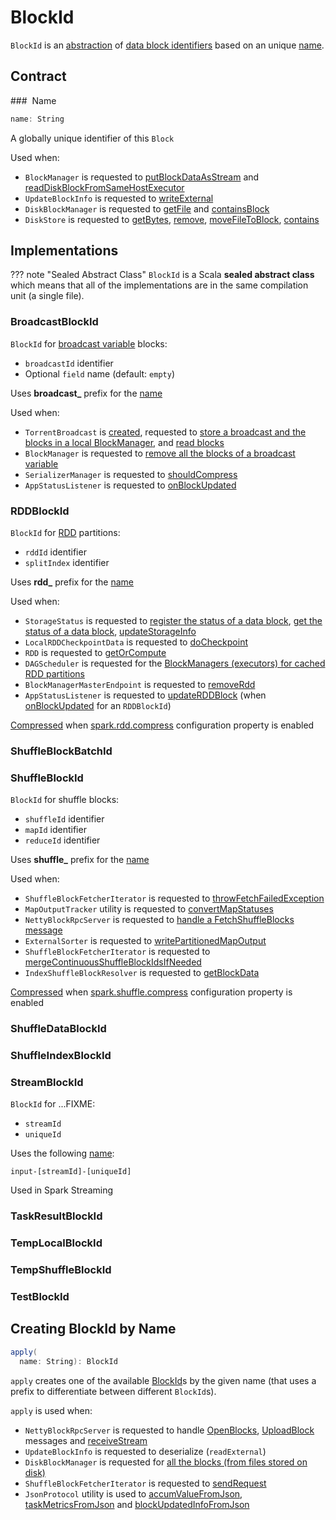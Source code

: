 # BlockId

`BlockId` is an [abstraction](#contract) of [data block identifiers](#implementations) based on an unique [name](#name).

## Contract

### <span id="name"><span id="toString"> Name

```scala
name: String
```

A globally unique identifier of this `Block`

Used when:

* `BlockManager` is requested to [putBlockDataAsStream](BlockManager.md#putBlockDataAsStream) and [readDiskBlockFromSameHostExecutor](BlockManager.md#readDiskBlockFromSameHostExecutor)
* `UpdateBlockInfo` is requested to [writeExternal](BlockManagerMasterEndpoint.md#UpdateBlockInfo)
* `DiskBlockManager` is requested to [getFile](DiskBlockManager.md#getFile) and [containsBlock](DiskBlockManager.md#containsBlock)
* `DiskStore` is requested to [getBytes](DiskStore.md#getBytes), [remove](DiskStore.md#remove), [moveFileToBlock](DiskStore.md#moveFileToBlock), [contains](DiskStore.md#contains)

## Implementations

??? note "Sealed Abstract Class"
    `BlockId` is a Scala **sealed abstract class** which means that all of the implementations are in the same compilation unit (a single file).

### <span id="BroadcastBlockId"> BroadcastBlockId

`BlockId` for [broadcast variable](../broadcast-variables/index.md) blocks:

* `broadcastId` identifier
* Optional `field` name (default: `empty`)

Uses **broadcast_** prefix for the [name](#name)

Used when:

* `TorrentBroadcast` is [created](../broadcast-variables/TorrentBroadcast.md#broadcastId), requested to [store a broadcast and the blocks in a local BlockManager](../broadcast-variables/TorrentBroadcast.md#writeBlocks), and [read blocks](../broadcast-variables/TorrentBroadcast.md#readBlocks)
* `BlockManager` is requested to [remove all the blocks of a broadcast variable](BlockManager.md#removeBroadcast)
* `SerializerManager` is requested to [shouldCompress](../serializer/SerializerManager.md#shouldCompress)
* `AppStatusListener` is requested to [onBlockUpdated](../status/AppStatusListener.md#onBlockUpdated)

### <span id="RDDBlockId"> RDDBlockId

`BlockId` for [RDD](../rdd/RDD.md) partitions:

* `rddId` identifier
* `splitIndex` identifier

Uses **rdd_** prefix for the [name](#name)

Used when:

* `StorageStatus` is requested to [register the status of a data block](StorageStatus.md#addBlock), [get the status of a data block](StorageStatus.md#getBlock), [updateStorageInfo](StorageStatus.md#updateStorageInfo)
* `LocalRDDCheckpointData` is requested to [doCheckpoint](../rdd/LocalRDDCheckpointData.md#doCheckpoint)
* `RDD` is requested to [getOrCompute](../rdd/RDD.md#getOrCompute)
* `DAGScheduler` is requested for the [BlockManagers (executors) for cached RDD partitions](../scheduler/DAGScheduler.md#getCacheLocs)
* `BlockManagerMasterEndpoint` is requested to [removeRdd](BlockManagerMasterEndpoint.md#removeRdd)
* `AppStatusListener` is requested to [updateRDDBlock](../status/AppStatusListener.md#updateRDDBlock) (when [onBlockUpdated](../status/AppStatusListener.md#onBlockUpdated) for an `RDDBlockId`)

[Compressed](../serializer/SerializerManager.md#shouldCompress) when [spark.rdd.compress](../configuration-properties.md#spark.rdd.compress) configuration property is enabled

### <span id="ShuffleBlockBatchId"> ShuffleBlockBatchId

### <span id="ShuffleBlockId"> ShuffleBlockId

`BlockId` for shuffle blocks:

* `shuffleId` identifier
* `mapId` identifier
* `reduceId` identifier

Uses **shuffle_** prefix for the [name](#name)

Used when:

* `ShuffleBlockFetcherIterator` is requested to [throwFetchFailedException](ShuffleBlockFetcherIterator.md#throwFetchFailedException)
* `MapOutputTracker` utility is requested to [convertMapStatuses](../scheduler/MapOutputTracker.md#convertMapStatuses)
* `NettyBlockRpcServer` is requested to [handle a FetchShuffleBlocks message](NettyBlockRpcServer.md#FetchShuffleBlocks)
* `ExternalSorter` is requested to [writePartitionedMapOutput](../shuffle/ExternalSorter.md#writePartitionedMapOutput)
* `ShuffleBlockFetcherIterator` is requested to [mergeContinuousShuffleBlockIdsIfNeeded](ShuffleBlockFetcherIterator.md#mergeContinuousShuffleBlockIdsIfNeeded)
* `IndexShuffleBlockResolver` is requested to [getBlockData](../shuffle/IndexShuffleBlockResolver.md#getBlockData)

[Compressed](../serializer/SerializerManager.md#shouldCompress) when [spark.shuffle.compress](../configuration-properties.md#spark.shuffle.compress) configuration property is enabled

### <span id="ShuffleDataBlockId"> ShuffleDataBlockId

### <span id="ShuffleIndexBlockId"> ShuffleIndexBlockId

### <span id="StreamBlockId"> StreamBlockId

`BlockId` for ...FIXME:

* `streamId`
* `uniqueId`

Uses the following [name](#name):

```text
input-[streamId]-[uniqueId]
```

Used in Spark Streaming

### <span id="TaskResultBlockId"> TaskResultBlockId

### <span id="TempLocalBlockId"> TempLocalBlockId

### <span id="TempShuffleBlockId"> TempShuffleBlockId

### <span id="TestBlockId"> TestBlockId

## <span id="apply"> Creating BlockId by Name

```scala
apply(
  name: String): BlockId
```

`apply` creates one of the available [BlockId](#implementations)s by the given name (that uses a prefix to differentiate between different `BlockId`s).

`apply` is used when:

* `NettyBlockRpcServer` is requested to handle [OpenBlocks](NettyBlockRpcServer.md#OpenBlocks), [UploadBlock](NettyBlockRpcServer.md#UploadBlock) messages and [receiveStream](NettyBlockRpcServer.md#receiveStream)
* `UpdateBlockInfo` is requested to deserialize (`readExternal`)
* `DiskBlockManager` is requested for [all the blocks (from files stored on disk)](DiskBlockManager.md#getAllBlocks)
* `ShuffleBlockFetcherIterator` is requested to [sendRequest](ShuffleBlockFetcherIterator.md#sendRequest)
* `JsonProtocol` utility is used to [accumValueFromJson](../history-server/JsonProtocol.md#accumValueFromJson), [taskMetricsFromJson](../history-server/JsonProtocol.md#taskMetricsFromJson) and [blockUpdatedInfoFromJson](../history-server/JsonProtocol.md#blockUpdatedInfoFromJson)
